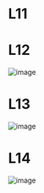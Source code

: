 # L11

# L12
![image](https://user-images.githubusercontent.com/61067969/156179115-4b0f88cf-0086-4475-b383-117ddfd4d949.png)

# L13
![image](https://user-images.githubusercontent.com/61067969/156180138-10ac2014-c85a-4f4b-a9ee-8575be9f9d90.png)

# L14
![image](https://user-images.githubusercontent.com/61067969/156180680-c07387c3-32af-4e03-8fe4-f0d4f1e5870e.png)
